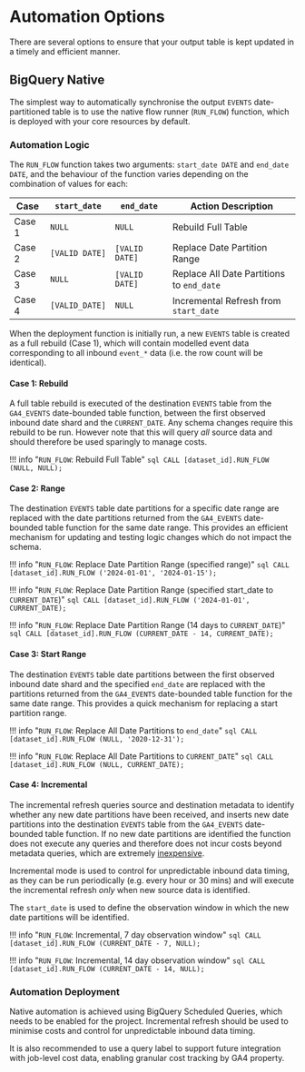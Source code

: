 # Automation Options
There are several options to ensure that your output table is kept updated in a timely and efficient manner. 

## BigQuery Native
The simplest way to automatically synchronise the output `EVENTS` date-partitioned table is to use the native flow runner (`RUN_FLOW`) function, which is deployed with your core resources by default.

### Automation Logic
The `RUN_FLOW` function takes two arguments: `start_date DATE` and `end_date DATE`, and the behaviour of the function varies depending on the combination of values for each:

Case | `start_date` | `end_date` | Action Description 
--- | --- | --- | --- 
Case 1 | `NULL` | `NULL` | Rebuild Full Table 
Case 2 | `[VALID DATE]` | `[VALID DATE]` | Replace Date Partition Range 
Case 3 | `NULL` | `[VALID DATE]` | Replace All Date Partitions to `end_date` 
Case 4 | `[VALID_DATE]` | `NULL` | Incremental Refresh from `start_date` 

When the deployment function is initially run, a new `EVENTS` table is created as a full rebuild (Case 1), which will contain modelled event data corresponding to all inbound `event_*` data (i.e. the row count will be identical).

#### Case 1: Rebuild
A full table rebuild is executed of the destination `EVENTS` table from the `GA4_EVENTS` date-bounded table function, between the first observed inbound date shard and the `CURRENT_DATE`. Any schema changes require this rebuild to be run. However note that this will query _all_ source data and should therefore be used sparingly to manage costs.

!!! info "`RUN_FLOW`: Rebuild Full Table"
    ```sql
    CALL [dataset_id].RUN_FLOW (NULL, NULL);
    ```

#### Case 2: Range
The destination `EVENTS` table date partitions for a specific date range are replaced with the date partitions returned from the `GA4_EVENTS` date-bounded table function for the same date range. This provides an efficient mechanism for updating and testing logic changes which do not impact the schema.

!!! info "`RUN_FLOW`: Replace Date Partition Range (specified range)"
    ```sql
    CALL [dataset_id].RUN_FLOW ('2024-01-01', '2024-01-15');
    ```

!!! info "`RUN_FLOW`: Replace Date Partition Range (specified start_date to `CURRENT_DATE`)"
    ```sql
    CALL [dataset_id].RUN_FLOW ('2024-01-01', CURRENT_DATE);
    ```

!!! info "`RUN_FLOW`: Replace Date Partition Range (14 days to `CURRENT_DATE`)"
    ```sql
    CALL [dataset_id].RUN_FLOW (CURRENT_DATE - 14, CURRENT_DATE);
    ```

#### Case 3: Start Range
The destination `EVENTS` table date partitions between the first observed inbound date shard and the specified `end_date` are replaced with the partitions returned from the `GA4_EVENTS` date-bounded table function for the same date range. This provides a quick mechanism for replacing a start partition range.

!!! info "`RUN_FLOW`: Replace All Date Partitions to `end_date`"
    ```sql
    CALL [dataset_id].RUN_FLOW (NULL, '2020-12-31');
    ```

!!! info "`RUN_FLOW`: Replace All Date Partitions to `CURRENT_DATE`"
    ```sql
    CALL [dataset_id].RUN_FLOW (NULL, CURRENT_DATE);
    ```

#### Case 4: Incremental
The incremental refresh queries source and destination metadata to identify whether any new date partitions have been received, and inserts new date partitions into the destination `EVENTS` table from the `GA4_EVENTS` date-bounded table function.  If no new date partitions are identified the function does not execute any queries and therefore does not incur costs beyond metadata queries, which are extremely [inexpensive](https://cloud.google.com/bigquery/docs/information-schema-intro#pricing).

Incremental mode is used to control for unpredictable inbound data timing, as they can be run periodically (e.g. every hour or 30 mins) and will execute the incremental refresh _only_ when new source data is identified.

The `start_date` is used to define the observation window in which the new date partitions will be identified.

!!! info "`RUN_FLOW`: Incremental, 7 day observation window"
    ```sql
    CALL [dataset_id].RUN_FLOW (CURRENT_DATE - 7, NULL);
    ```

!!! info "`RUN_FLOW`: Incremental, 14 day observation window"
    ```sql
    CALL [dataset_id].RUN_FLOW (CURRENT_DATE - 14, NULL);
    ```

### Automation Deployment
Native automation is achieved using BigQuery Scheduled Queries, which needs to be enabled for the project. Incremental refresh should be used to minimise costs and control for unpredictable inbound data timing.

It is also recommended to use a query label to support future integration with job-level cost data, enabling granular cost tracking by GA4 property.

